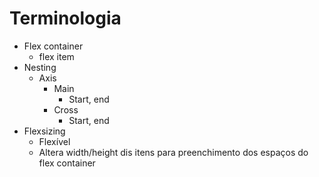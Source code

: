 # Terminologia

- Flex container
    - flex item
- Nesting
    - Axis
        - Main
            - Start, end
        - Cross
            - Start, end
- Flexsizing
    - Flexível
    - Altera width/height dis itens para preenchimento dos espaços do flex container